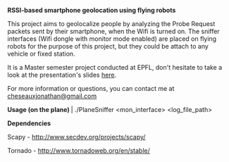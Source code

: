 <b>RSSI-based smartphone geolocation using flying robots</b>

This project aims to geolocalize people by analyzing the Probe Request packets sent by their smartphone, when the Wifi is turned on. The sniffer interfaces (Wifi dongle with monitor mode enabled) are placed on flying robots for the purpose of this project, but they could be attach to any vehicle or fixed station.

It is a Master semester project conducted at EPFL, don't hesitate to take a look at the presentation's slides <a href="http://www.jonathancheseaux.ch/files/RSSI-Geolocation-slides.pdf">here</a>.

For more information or questions, you can contact me at cheseauxjonathan@gmail.com

<b>Usage (on the plane) </b>
<gpsfeeder> | ./PlaneSniffer <planeID> <mon_interface> <log_file_path>

<b>Dependencies</b>

Scapy - http://www.secdev.org/projects/scapy/

Tornado - http://www.tornadoweb.org/en/stable/
